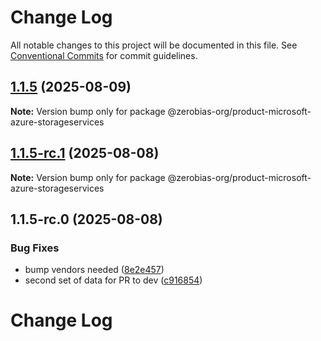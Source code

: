 # Change Log

All notable changes to this project will be documented in this file.
See [Conventional Commits](https://conventionalcommits.org) for commit guidelines.

## [1.1.5](https://github.com/zerobias-org/product/compare/@zerobias-org/product-microsoft-azure-storageservices@1.1.5-rc.1...@zerobias-org/product-microsoft-azure-storageservices@1.1.5) (2025-08-09)

**Note:** Version bump only for package @zerobias-org/product-microsoft-azure-storageservices





## [1.1.5-rc.1](https://github.com/zerobias-org/product/compare/@zerobias-org/product-microsoft-azure-storageservices@1.1.5-rc.0...@zerobias-org/product-microsoft-azure-storageservices@1.1.5-rc.1) (2025-08-08)

**Note:** Version bump only for package @zerobias-org/product-microsoft-azure-storageservices





## 1.1.5-rc.0 (2025-08-08)


### Bug Fixes

* bump vendors needed ([8e2e457](https://github.com/zerobias-org/product/commit/8e2e457e0b5d7141a05e8f2c178bc2854f2b7178))
* second set of data for PR to dev ([c916854](https://github.com/zerobias-org/product/commit/c916854bcf229b1c2042ffdea18472d66a061aaf))





# Change Log
